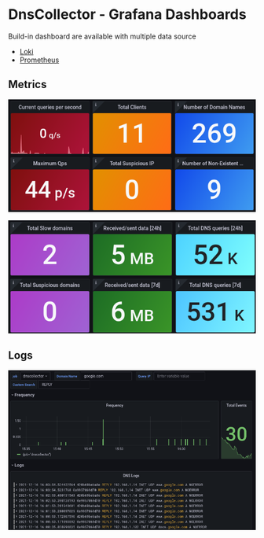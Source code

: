 # DnsCollector - Grafana Dashboards

Build-in dashboard are available with multiple data source
- [Loki](https://grafana.com/grafana/dashboards/15415)
- [Prometheus](https://grafana.com/grafana/dashboards/15416)

## Metrics

<p align="center">
  <img src="dashboard1.png" alt="dnscollector"/>
</p>

<p align="center">
  <img src="dashboard2.png" alt="dnscollector"/>
</p>

## Logs

<p align="center">
  <img src="dashboard3.png" alt="dnscollector"/>
</p>